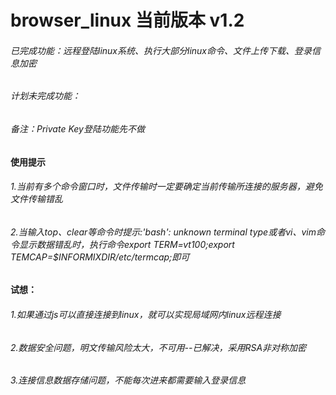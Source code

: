 # browser_linux 当前版本 v1.2
###### 已完成功能：远程登陆linux系统、执行大部分linux命令、文件上传下载、登录信息加密
###### 计划未完成功能：
###### 备注：Private Key登陆功能先不做

#### 使用提示
###### 1.当前有多个命令窗口时，文件传输时一定要确定当前传输所连接的服务器，避免文件传输错乱
###### 2.当输入top、clear等命令时提示:'bash': unknown terminal type或者vi、vim命令显示数据错乱时，执行命令export TERM=vt100;export TEMCAP=$INFORMIXDIR/etc/termcap;即可

#### 试想：
###### 1.如果通过js可以直接连接到linux，就可以实现局域网内linux远程连接
###### 2.数据安全问题，明文传输风险太大，不可用--已解决，采用RSA非对称加密
###### 3.连接信息数据存储问题，不能每次进来都需要输入登录信息